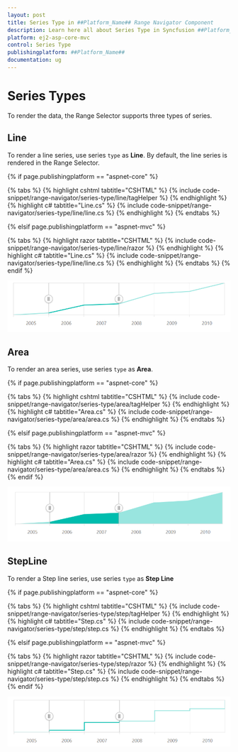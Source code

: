 ```yaml
---
layout: post
title: Series Type in ##Platform_Name## Range Navigator Component
description: Learn here all about Series Type in Syncfusion ##Platform_Name## Range Navigator component of Syncfusion Essential JS 2 and more.
platform: ej2-asp-core-mvc
control: Series Type
publishingplatform: ##Platform_Name##
documentation: ug
---
```



# Series Types

To render the data, the Range Selector supports three types of series.

<!-- markdownlint-disable MD036 -->

## Line

<!-- markdownlint-disable MD036 -->

To render a line series, use series `type` as **Line**. By default, the line series is rendered in the Range Selector.

{% if page.publishingplatform == "aspnet-core" %}

{% tabs %}
{% highlight cshtml tabtitle="CSHTML" %}
{% include code-snippet/range-navigator/series-type/line/tagHelper %}
{% endhighlight %}
{% highlight c# tabtitle="Line.cs" %}
{% include code-snippet/range-navigator/series-type/line/line.cs %}
{% endhighlight %}
{% endtabs %}

{% elsif page.publishingplatform == "aspnet-mvc" %}

{% tabs %}
{% highlight razor tabtitle="CSHTML" %}
{% include code-snippet/range-navigator/series-type/line/razor %}
{% endhighlight %}
{% highlight c# tabtitle="Line.cs" %}
{% include code-snippet/range-navigator/series-type/line/line.cs %}
{% endhighlight %}
{% endtabs %}
{% endif %}



![Line Chart](images/series-type/line.png)

## Area

To render an area series, use series `type` as **Area**.

{% if page.publishingplatform == "aspnet-core" %}

{% tabs %}
{% highlight cshtml tabtitle="CSHTML" %}
{% include code-snippet/range-navigator/series-type/area/tagHelper %}
{% endhighlight %}
{% highlight c# tabtitle="Area.cs" %}
{% include code-snippet/range-navigator/series-type/area/area.cs %}
{% endhighlight %}
{% endtabs %}

{% elsif page.publishingplatform == "aspnet-mvc" %}

{% tabs %}
{% highlight razor tabtitle="CSHTML" %}
{% include code-snippet/range-navigator/series-type/area/razor %}
{% endhighlight %}
{% highlight c# tabtitle="Area.cs" %}
{% include code-snippet/range-navigator/series-type/area/area.cs %}
{% endhighlight %}
{% endtabs %}
{% endif %}



![Area Chart](images/series-type/area.png)

## StepLine

To render a Step line series, use series `type` as **Step Line**

{% if page.publishingplatform == "aspnet-core" %}

{% tabs %}
{% highlight cshtml tabtitle="CSHTML" %}
{% include code-snippet/range-navigator/series-type/step/tagHelper %}
{% endhighlight %}
{% highlight c# tabtitle="Step.cs" %}
{% include code-snippet/range-navigator/series-type/step/step.cs %}
{% endhighlight %}
{% endtabs %}

{% elsif page.publishingplatform == "aspnet-mvc" %}

{% tabs %}
{% highlight razor tabtitle="CSHTML" %}
{% include code-snippet/range-navigator/series-type/step/razor %}
{% endhighlight %}
{% highlight c# tabtitle="Step.cs" %}
{% include code-snippet/range-navigator/series-type/step/step.cs %}
{% endhighlight %}
{% endtabs %}
{% endif %}



![Step Line Chart](images/series-type/stepline.png)